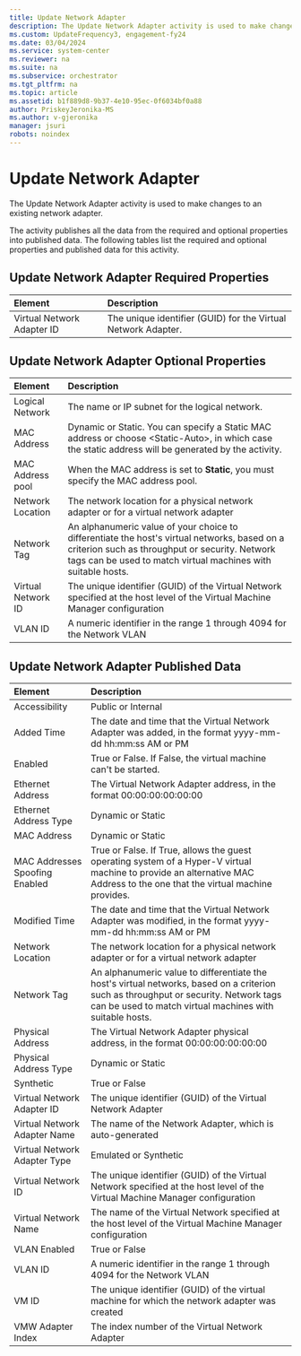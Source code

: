 ```yaml
---
title: Update Network Adapter
description: The Update Network Adapter activity is used to make changes to an existing network adapter.
ms.custom: UpdateFrequency3, engagement-fy24
ms.date: 03/04/2024
ms.service: system-center
ms.reviewer: na
ms.suite: na
ms.subservice: orchestrator
ms.tgt_pltfrm: na
ms.topic: article
ms.assetid: b1f889d8-9b37-4e10-95ec-0f6034bf0a88
author: PriskeyJeronika-MS
ms.author: v-gjeronika
manager: jsuri
robots: noindex
---
```

# Update Network Adapter



The Update Network Adapter activity is used to make changes to an existing network adapter.

The activity publishes all the data from the required and optional properties into published data. The following tables list the required and optional properties and published data for this activity.

## Update Network Adapter Required Properties

| Element   | Description   |
|:---|:---|
| Virtual Network Adapter ID | The unique identifier (GUID) for the Virtual Network Adapter. |   

## Update Network Adapter Optional Properties

| Element   | Description   |
|:---|:---|
| Logical Network   | The name or IP subnet for the logical network.      |
| MAC Address   | Dynamic or Static. You can specify a Static MAC address or choose &lt;Static-Auto&gt;, in which case the static address will be generated by the activity.      |
| MAC Address pool   | When the MAC address is set to **Static**, you must specify the MAC address pool.      |
| Network Location   | The network location for a physical network adapter or for a virtual network adapter      |
| Network Tag   | An alphanumeric value of your choice to differentiate the host's virtual networks, based on a criterion such as throughput or security. Network tags can be used to match virtual machines with suitable hosts.    |
| Virtual Network ID | The unique identifier (GUID) of the Virtual Network specified at the host level of the Virtual Machine Manager configuration      |
| VLAN ID   | A numeric identifier in the range 1 through 4094 for the Network VLAN      |


## Update Network Adapter Published Data

| Element   | Description   |
|:---|:---|
| Accessibility   | Public or Internal      |
| Added Time   | The date and time that the Virtual Network Adapter was added, in the format yyyy-mm-dd hh:mm:ss AM or PM      |
| Enabled   | True or False. If False, the virtual machine can't be started.      |
| Ethernet Address   | The Virtual Network Adapter address, in the format 00:00:00:00:00:00      |
| Ethernet Address Type   | Dynamic or Static      |
| MAC Address   | Dynamic or Static      |
| MAC Addresses Spoofing Enabled | True or False. If True, allows the guest operating system of a Hyper-V virtual machine to provide an alternative MAC Address to the one that the virtual machine provides.      |
| Modified Time   | The date and time that the Virtual Network Adapter was modified, in the format yyyy-mm-dd hh:mm:ss AM or PM      |
| Network Location   | The network location for a physical network adapter or for a virtual network adapter      |
| Network Tag   | An alphanumeric value to differentiate the host's virtual networks, based on a criterion such as throughput or security. Network tags can be used to match virtual machines with suitable hosts.    |
| Physical Address   | The Virtual Network Adapter physical address, in the format 00:00:00:00:00:00      |
| Physical Address Type   | Dynamic or Static      |
| Synthetic   | True or False      |
| Virtual Network Adapter ID   | The unique identifier (GUID) of the Virtual Network Adapter      |
| Virtual Network Adapter Name   | The name of the Network Adapter, which is auto-generated      |
| Virtual Network Adapter Type   | Emulated or Synthetic      |
| Virtual Network ID   | The unique identifier (GUID) of the Virtual Network specified at the host level of the Virtual Machine Manager configuration      |
| Virtual Network Name   | The name of the Virtual Network specified at the host level of the Virtual Machine Manager configuration      |
| VLAN Enabled   | True or False      |
| VLAN ID   | A numeric identifier in the range 1 through 4094 for the Network VLAN      |
| VM ID   | The unique identifier (GUID) of the virtual machine for which the network adapter was created      |
| VMW Adapter Index   | The index number of the Virtual Network Adapter      |
